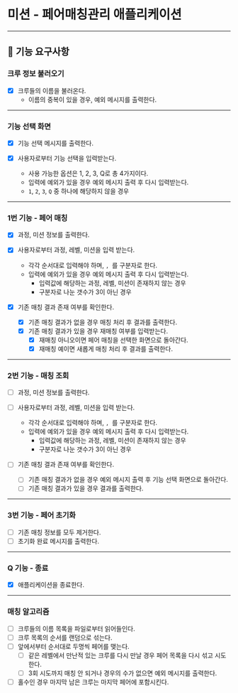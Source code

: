 # 미션 - 페어매칭관리 애플리케이션

---

## 🚀 기능 요구사항

### 크루 정보 불러오기

- [x] 크루들의 이름을 불러온다.
    - 이름의 중복이 있을 경우, 예외 메시지를 출력한다.

---

### 기능 선택 화면

- [x] 기능 선택 메시지를 출력한다.

- [x] 사용자로부터 기능 선택을 입력받는다.
    - 사용 가능한 옵션은 1, 2, 3, Q로 총 4가지이다.
    - 입력에 예외가 있을 경우 예외 메시지 출력 후 다시 입력받는다.
    - `1`, `2`, `3`, `Q` 중 하나에 해당하지 않을 경우

---

### 1번 기능 - 페어 매칭

- [x] 과정, 미션 정보를 출력한다.

- [x] 사용자로부터 과정, 레벨, 미션을 입력 받는다.
    - 각각 순서대로 입력해야 하며, `, `를 구분자로 한다.
    - 입력에 예외가 있을 경우 예외 메시지 출력 후 다시 입력받는다.
        - 입력값에 해당하는 과정, 레벨, 미션이 존재하지 않는 경우
        - 구분자로 나눈 갯수가 3이 아닌 경우

- [x] 기존 매칭 결과 존재 여부를 확인한다.
    - [x] 기존 매칭 결과가 없을 경우 매칭 처리 후 결과를 출력한다.
    - [x] 기존 매칭 결과가 있을 경우 재매칭 여부를 입력받는다.
        - [x] 재매칭 아니오이면 페어 매칭을 선택한 화면으로 돌아간다.
        - [x] 재매칭 예이면 새롭게 매칭 처리 후 결과를 출력한다.

---

### 2번 기능 - 매칭 조회

- [ ] 과정, 미션 정보를 출력한다.

- [ ] 사용자로부터 과정, 레벨, 미션을 입력 받는다.
    - 각각 순서대로 입력해야 하며, `, `를 구분자로 한다.
    - 입력에 예외가 있을 경우 예외 메시지 출력 후 다시 입력받는다.
        - 입력값에 해당하는 과정, 레벨, 미션이 존재하지 않는 경우
        - 구분자로 나눈 갯수가 3이 아닌 경우

- [ ] 기존 매칭 결과 존재 여부를 확인한다.
    - [ ] 기존 매칭 결과가 없을 경우 예외 메시지 출력 후 기능 선택 화면으로 돌아간다.
    - [ ] 기존 매칭 결과가 있을 경우 결과를 출력한다.

---

### 3번 기능 - 페어 초기화

- [ ] 기존 매칭 정보를 모두 제거한다.
- [ ] 초기화 완료 메시지를 출력한다.

---

### Q 기능 - 종료

- [x] 애플리케이션을 종료한다.

---

### 매칭 알고리즘

- [ ] 크루들의 이름 목록을 파일로부터 읽어들인다.
- [ ] 크루 목록의 순서를 랜덤으로 섞는다.
- [ ] 앞에서부터 순서대로 두명씩 페어를 맺는다.
    - [ ] 같은 레벨에서 만난적 있는 크루를 다시 만날 경우 페어 목록을 다시 섞고 시도한다.
    - [ ] 3회 시도까지 매칭 안 되거나 경우의 수가 없으면 예외 메시지를 출력한다.
- [ ] 홀수인 경우 마지막 남은 크루는 마지막 페어에 포함시킨다.
